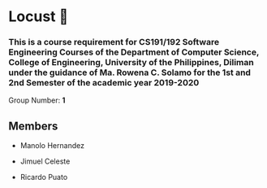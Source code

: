 # Locust 🐛
### This is a course requirement for CS191/192 Software Engineering Courses of the Department of Computer Science, College of Engineering, University of the Philippines, Diliman under the guidance of Ma. Rowena C. Solamo for the 1st and 2nd Semester of the academic year 2019-2020

Group Number: **1**
## Members
* Manolo Hernandez

* Jimuel Celeste

* Ricardo Puato
